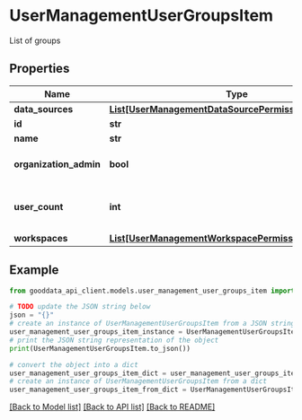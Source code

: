 # UserManagementUserGroupsItem

List of groups

## Properties

Name | Type | Description | Notes
------------ | ------------- | ------------- | -------------
**data_sources** | [**List[UserManagementDataSourcePermissionAssignment]**](UserManagementDataSourcePermissionAssignment.md) |  | 
**id** | **str** |  | 
**name** | **str** | Group name | [optional] 
**organization_admin** | **bool** | Is group organization admin | 
**user_count** | **int** | The number of users belonging to the group | 
**workspaces** | [**List[UserManagementWorkspacePermissionAssignment]**](UserManagementWorkspacePermissionAssignment.md) |  | 

## Example

```python
from gooddata_api_client.models.user_management_user_groups_item import UserManagementUserGroupsItem

# TODO update the JSON string below
json = "{}"
# create an instance of UserManagementUserGroupsItem from a JSON string
user_management_user_groups_item_instance = UserManagementUserGroupsItem.from_json(json)
# print the JSON string representation of the object
print(UserManagementUserGroupsItem.to_json())

# convert the object into a dict
user_management_user_groups_item_dict = user_management_user_groups_item_instance.to_dict()
# create an instance of UserManagementUserGroupsItem from a dict
user_management_user_groups_item_from_dict = UserManagementUserGroupsItem.from_dict(user_management_user_groups_item_dict)
```
[[Back to Model list]](../README.md#documentation-for-models) [[Back to API list]](../README.md#documentation-for-api-endpoints) [[Back to README]](../README.md)


